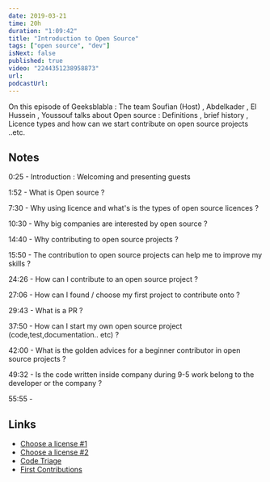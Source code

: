 ```yaml
---
date: 2019-03-21
time: 20h
duration: "1:09:42"
title: "Introduction to Open Source"
tags: ["open source", "dev"]
isNext: false
published: true
video: "2244351238958873"
url:
podcastUrl:
---
```


On this episode of Geeksblabla : The team Soufian (Host) , Abdelkader , El Hussein , Youssouf talks about Open source : Definitions , brief history , Licence types and how can we start contribute on open source projects ..etc.

## Notes

0:25 - Introduction : Welcoming and presenting guests

1:52 - What is Open source ?

7:30 - Why using licence and what's is the types of open source licences ?

10:30 - Why big companies are interested by open source ?

14:40 - Why contributing to open source projects ?

15:50 - The contribution to open source projects can help me to improve my skills ?

24:26 - How can I contribute to an open source project ?

27:06 - How can I found / choose my first project to contribute onto ?

29:43 - What is a PR ?

37:50 - How can I start my own open source project (code,test,documentation.. etc) ?

42:00 - What is the golden advices for a beginner contributor in open source projects ?

49:32 - Is the code written inside company during 9-5 work belong to the developer or the company ?

55:55 -

## Links

- [Choose a license #1](https://ufal.github.io/public-license-selector/)
- [Choose a license #2](https://choosealicense.com/)
- [Code Triage](https://www.codetriage.com/)
- [First Contributions](https://github.com/firstcontributions/first-contributions)
